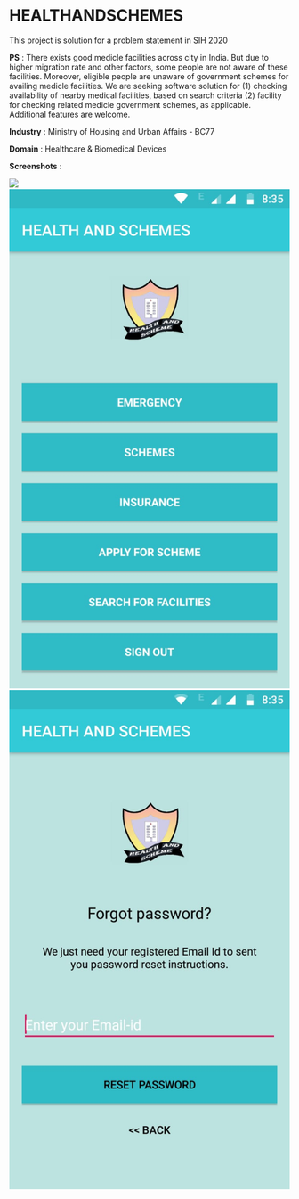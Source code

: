 # HEALTHANDSCHEMES

This project is solution for a problem statement in SIH 2020

**PS** : There exists good medicle facilities across city in India. But due to higher migration rate and other factors, some people are not aware of these facilities. Moreover, eligible people are unaware of government schemes for availing medicle facilities. We are seeking software solution for 
(1) checking availability of nearby medical facilities, based on search criteria 
(2) facility for checking related medicle government schemes, as applicable. Additional features are welcome.

**Industry** : Ministry of Housing and Urban Affairs - BC77

**Domain** : Healthcare & Biomedical Devices

**Screenshots** :

![](WhatsApp%20Image%202020-07-03%20at%205.05.51%20PM%20.jpeg)
![](WhatsApp%20Image%202020-07-03%20at%205.05.51%20PM%20(1).jpeg)
![](WhatsApp%20Image%202020-07-03%20at%205.05.51%20PM%20(2).jpeg)

